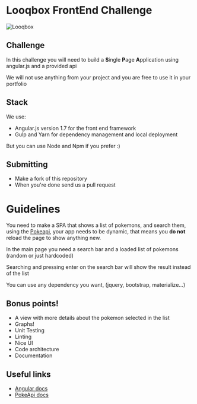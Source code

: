 # Looqbox FrontEnd Challenge
![Looqbox](https://github.com/looqbox/looqbox-frontend-challenge/blob/master/logo.png)

## Challenge
In this challenge you will need to build a **S**ingle **P**age **A**pplication using angular.js and a provided api

We will not use anything from your project and you are free to use it in your portfolio

## Stack
We use:
- Angular.js version 1.7 for the front end framework
- Gulp and Yarn for dependency management and local deployment

But you can use Node and Npm if you prefer :)

## Submitting
- Make a fork of this repository
- When you're done send us a pull request

# Guidelines
You need to make a SPA that shows a list of pokemons, and search them, using the [Pokeapi](https://pokeapi.co/), your app needs to be dynamic, that means you **do not** reload the page to show anything new.

In the main page you need a search bar and a loaded list of pokemons (random or just hardcoded)

Searching and pressing enter on the search bar will show the result instead of the list

You can use any dependency you want, (jquery, bootstrap, materialize...)

## Bonus points!
- A view with more details about the pokemon selected in the list
- Graphs!
- Unit Testing
- Linting
- Nice UI
- Code architecture
- Documentation

## Useful links
- [Angular docs](https://docs.angularjs.org/api)
- [PokeApi docs](https://pokeapi.co/docs/v2.html)
